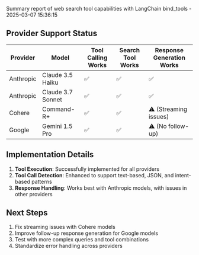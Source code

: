 Summary report of web search tool capabilities with LangChain bind_tools - 2025-03-07 15:36:15
## Provider Support Status

| Provider | Model | Tool Calling Works | Search Tool Works | Response Generation Works |
|------------|------------|------------------|-------------------|--------------------------|
| Anthropic | Claude 3.5 Haiku | ✅ | ✅ | ✅ |
| Anthropic | Claude 3.7 Sonnet | ✅ | ✅ | ✅ |
| Cohere | Command-R+ | ✅ | ✅ | ⚠️ (Streaming issues) |
| Google | Gemini 1.5 Pro | ✅ | ✅ | ⚠️ (No follow-up) |

## Implementation Details

1. **Tool Execution**: Successfully implemented for all providers
2. **Tool Call Detection**: Enhanced to support text-based, JSON, and intent-based patterns
3. **Response Handling**: Works best with Anthropic models, with issues in other providers

## Next Steps

1. Fix streaming issues with Cohere models
2. Improve follow-up response generation for Google models
3. Test with more complex queries and tool combinations
4. Standardize error handling across providers
